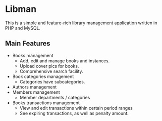 # Libman

This is a simple and feature-rich library management application written in PHP and MySQL. 

## Main Features

- Books management
  - Add, edit and manage books and instances.
  - Upload cover pics for books.
  - Comprehensive search facility.
- Book categories management
  - Categories have subcategories.
- Authors management
- Members management
  - Member departments / categories
- Books transactions management
  - View and edit transactions within certain period ranges
  - See expiring transactions, as well as penalty amount.

